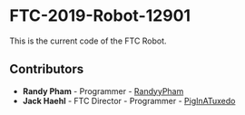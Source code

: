 # FTC-2019-Robot-12901

This is the current code of the FTC Robot. 

## Contributors
* **Randy Pham** - Programmer - [RandyyPham](https://github.com/RandyyPham)
* **Jack Haehl** - FTC Director - Programmer - [PigInATuxedo](https://github.com/PigInATuxedo)
